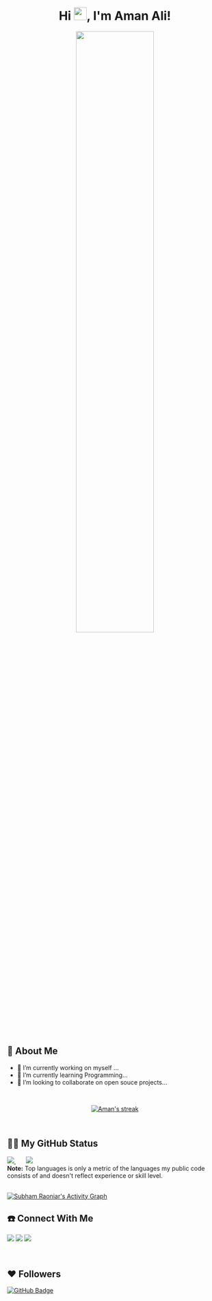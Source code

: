 <h1 align="center">Hi <img src="https://raw.githubusercontent.com/MartinHeinz/MartinHeinz/master/wave.gif" width="30px">, I'm Aman Ali!</h1>
<p align="center">
<a href="#"><img align="center" width="60%" src="https://github.com/huntgamer/Assets/blob/main/4498903.jpg"/></a>
</p>

## 🚀 About Me
- 🔭 I’m currently working on myself ...
- 🌱 I’m currently learning Programming...
- 👯 I’m looking to collaborate on open souce projects...
<br/>

<p align="center">
    <a href="https://github.com/huntgamer/github-readme-streak-stats">
        <img alt="Aman's streak" src="https://github-readme-streak-stats.herokuapp.com/?user=huntgamer&hide_border=false&stroke=0000&ring=1F82DD&fire=1F82DD&border=1F82DD&currStreakLabel=1F82DD"/>
    </a>
</p>
<br>

## 🧑‍💻 My GitHub Status

<p align="left">
    <a href="https://github.com/huntgamer/github-readme-stats">
<img src="https://github-readme-stats.vercel.app/api?username=huntgamer&count_private=true&show_icons=true&hide_rank=false">
    </a>
    &nbsp;    &nbsp;    &nbsp;
    <a href="https://github.com/huntgamer/github-readme-stats">
        <img src="https://github-readme-stats.vercel.app/api/top-langs/?username=huntgamer"/>
    </a>
    <br>
    <b>Note:</b> Top languages is only a metric of the languages my public code consists of and doesn't reflect experience or skill level.


<br/>
<br/>

<a href="https://github.com/SubhamRaoniar28/github-readme-activity-graph"><img alt="Subham Raoniar's Activity Graph" src="https://activity-graph.herokuapp.com/graph?username=huntgamer&bg_color=white&color=1779d4&line=1779d4&point=FFFFFF&hide_border=false" /></a>
 </p>
 
 
## ☎️ Connect With Me
<p align="left">

<a href = "https://www.linkedin.com/in/aman-ali-9898a7211"><img src="https://img.icons8.com/fluent/48/000000/linkedin.png"/></a>
<a href = "https://www.instagram.com/_code.hunter_/"><img src="https://img.icons8.com/fluent/48/000000/instagram-new.png"/></a>
<a href = "https://www.youtube.com/channel/UCPqd66yZK0nGaLfQHIfIcGg"><img src="https://img.icons8.com/color/48/000000/youtube-play.png"/></a>

</p>
<br>

## ❤ Followers

<a href="https://github.com/huntgamer?tab=followers"><img src="https://img.shields.io/github/followers/huntgamer?label=Followers&style=social" alt="GitHub Badge"></a>
